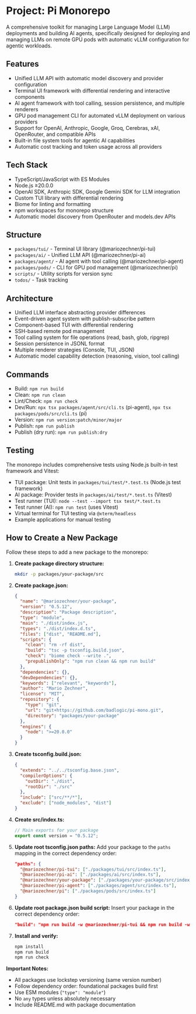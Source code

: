 # Project: Pi Monorepo

A comprehensive toolkit for managing Large Language Model (LLM) deployments and building AI agents, specifically designed for deploying and managing LLMs on remote GPU pods with automatic vLLM configuration for agentic workloads.

## Features
- Unified LLM API with automatic model discovery and provider configuration
- Terminal UI framework with differential rendering and interactive components
- AI agent framework with tool calling, session persistence, and multiple renderers
- GPU pod management CLI for automated vLLM deployment on various providers
- Support for OpenAI, Anthropic, Google, Groq, Cerebras, xAI, OpenRouter, and compatible APIs
- Built-in file system tools for agentic AI capabilities
- Automatic cost tracking and token usage across all providers

## Tech Stack
- TypeScript/JavaScript with ES Modules
- Node.js ≥20.0.0
- OpenAI SDK, Anthropic SDK, Google Gemini SDK for LLM integration
- Custom TUI library with differential rendering
- Biome for linting and formatting
- npm workspaces for monorepo structure
- Automatic model discovery from OpenRouter and models.dev APIs

## Structure
- `packages/tui/` - Terminal UI library (@mariozechner/pi-tui)
- `packages/ai/` - Unified LLM API (@mariozechner/pi-ai)
- `packages/agent/` - AI agent with tool calling (@mariozechner/pi-agent)
- `packages/pods/` - CLI for GPU pod management (@mariozechner/pi)
- `scripts/` - Utility scripts for version sync
- `todos/` - Task tracking

## Architecture
- Unified LLM interface abstracting provider differences
- Event-driven agent system with publish-subscribe pattern
- Component-based TUI with differential rendering
- SSH-based remote pod management
- Tool calling system for file operations (read, bash, glob, ripgrep)
- Session persistence in JSONL format
- Multiple renderer strategies (Console, TUI, JSON)
- Automatic model capability detection (reasoning, vision, tool calling)

## Commands
- Build: `npm run build`
- Clean: `npm run clean`
- Lint/Check: `npm run check`
- Dev/Run: `npx tsx packages/agent/src/cli.ts` (pi-agent), `npx tsx packages/pods/src/cli.ts` (pi)
- Version: `npm run version:patch/minor/major`
- Publish: `npm run publish`
- Publish (dry run): `npm run publish:dry`

## Testing
The monorepo includes comprehensive tests using Node.js built-in test framework and Vitest:
- TUI package: Unit tests in `packages/tui/test/*.test.ts` (Node.js test framework)
- AI package: Provider tests in `packages/ai/test/*.test.ts` (Vitest)
- Test runner (TUI): `node --test --import tsx test/*.test.ts`
- Test runner (AI): `npm run test` (uses Vitest)
- Virtual terminal for TUI testing via `@xterm/headless`
- Example applications for manual testing

## How to Create a New Package

Follow these steps to add a new package to the monorepo:

1. **Create package directory structure:**
   ```bash
   mkdir -p packages/your-package/src
   ```

2. **Create package.json:**
   ```json
   {
     "name": "@mariozechner/your-package",
     "version": "0.5.12",
     "description": "Package description",
     "type": "module",
     "main": "./dist/index.js",
     "types": "./dist/index.d.ts",
     "files": ["dist", "README.md"],
     "scripts": {
       "clean": "rm -rf dist",
       "build": "tsc -p tsconfig.build.json",
       "check": "biome check --write .",
       "prepublishOnly": "npm run clean && npm run build"
     },
     "dependencies": {},
     "devDependencies": {},
     "keywords": ["relevant", "keywords"],
     "author": "Mario Zechner",
     "license": "MIT",
     "repository": {
       "type": "git",
       "url": "git+https://github.com/badlogic/pi-mono.git",
       "directory": "packages/your-package"
     },
     "engines": {
       "node": ">=20.0.0"
     }
   }
   ```

3. **Create tsconfig.build.json:**
   ```json
   {
     "extends": "../../tsconfig.base.json",
     "compilerOptions": {
       "outDir": "./dist",
       "rootDir": "./src"
     },
     "include": ["src/**/*"],
     "exclude": ["node_modules", "dist"]
   }
   ```

4. **Create src/index.ts:**
   ```typescript
   // Main exports for your package
   export const version = "0.5.12";
   ```

5. **Update root tsconfig.json paths:**
   Add your package to the `paths` mapping in the correct dependency order:
   ```json
   "paths": {
     "@mariozechner/pi-tui": ["./packages/tui/src/index.ts"],
     "@mariozechner/pi-ai": ["./packages/ai/src/index.ts"],
     "@mariozechner/your-package": ["./packages/your-package/src/index.ts"],
     "@mariozechner/pi-agent": ["./packages/agent/src/index.ts"],
     "@mariozechner/pi": ["./packages/pods/src/index.ts"]
   }
   ```

6. **Update root package.json build script:**
   Insert your package in the correct dependency order:
   ```json
   "build": "npm run build -w @mariozechner/pi-tui && npm run build -w @mariozechner/pi-ai && npm run build -w @mariozechner/your-package && npm run build -w @mariozechner/pi-agent && npm run build -w @mariozechner/pi"
   ```

7. **Install and verify:**
   ```bash
   npm install
   npm run build
   npm run check
   ```

**Important Notes:**
- All packages use lockstep versioning (same version number)
- Follow dependency order: foundational packages build first
- Use ESM modules (`"type": "module"`)
- No `any` types unless absolutely necessary
- Include README.md with package documentation